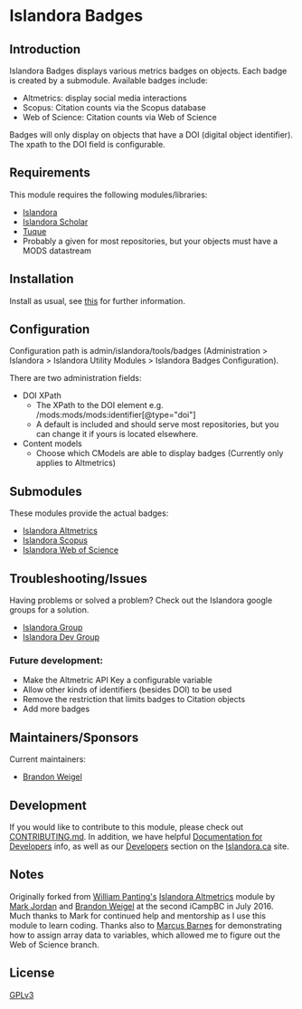 # Islandora Badges

## Introduction

Islandora Badges displays various metrics badges on objects. Each badge is created by a submodule. Available badges include:
* Altmetrics: display social media interactions
* Scopus: Citation counts via the Scopus database
* Web of Science: Citation counts via Web of Science

Badges will only display on objects that have a DOI (digital object identifier). The xpath to the DOI field is configurable.

## Requirements

This module requires the following modules/libraries:

* [Islandora](https://github.com/islandora/islandora)
* [Islandora Scholar](https://github.com/Islandora/islandora_scholar)
* [Tuque](https://github.com/islandora/tuque)
* Probably a given for most repositories, but your objects must have a MODS datastream

## Installation

Install as usual, see [this](https://drupal.org/documentation/install/modules-themes/modules-7) for further information.

## Configuration

Configuration path is admin/islandora/tools/badges (Administration > Islandora > Islandora Utility Modules > Islandora Badges Configuration).

There are two administration fields:

* DOI XPath
     * The XPath to the DOI element e.g. /mods:mods/mods:identifier[@type="doi"] 
     * A default is included and should serve most repositories, but you can change it if yours is located elsewhere.
* Content models
     * Choose which CModels are able to display badges (Currently only applies to Altmetrics)
     
## Submodules

These modules provide the actual badges:

* [Islandora Altmetrics](modules/islandora_altmetrics/)
* [Islandora Scopus](modules/islandora_scopus/)
* [Islandora Web of Science](modules/islandora_wos/)

## Troubleshooting/Issues

Having problems or solved a problem? Check out the Islandora google groups for a solution.

* [Islandora Group](https://groups.google.com/forum/?hl=en&fromgroups#!forum/islandora)
* [Islandora Dev Group](https://groups.google.com/forum/?hl=en&fromgroups#!forum/islandora-dev)

### Future development:
* Make the Altmetric API Key a configurable variable 
* Allow other kinds of identifiers (besides DOI) to be used
* Remove the restriction that limits badges to Citation objects
* Add more badges

## Maintainers/Sponsors

Current maintainers:

* [Brandon Weigel](https://github.com/bondjimbond)

## Development

If you would like to contribute to this module, please check out [CONTRIBUTING.md](CONTRIBUTING.md). In addition, we have helpful [Documentation for Developers](https://github.com/Islandora/islandora/wiki#wiki-documentation-for-developers) info, as well as our [Developers](http://islandora.ca/developers) section on the [Islandora.ca](http://islandora.ca) site.

## Notes

Originally forked from [William Panting's](https://github.com/willtp87) [Islandora Altmetrics](https://github.com/Islandora/islandora_altmetrics) module by [Mark Jordan](https://github.com/mjordan) and [Brandon Weigel](https://github.com/bondjimbond) at the second iCampBC in July 2016. Much thanks to Mark for continued help and mentorship as I use this module to learn coding. Thanks also to [Marcus Barnes](https://github.com/MarcusBarnes) for demonstrating how to assign array data to variables, which allowed me to figure out the Web of Science branch.

## License

[GPLv3](http://www.gnu.org/licenses/gpl-3.0.txt)
